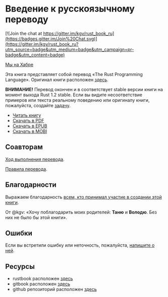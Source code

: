 # Введение к русскоязычному переводу

[![Join the chat at https://gitter.im/kgv/rust_book_ru](https://badges.gitter.im/Join%20Chat.svg)](https://gitter.im/kgv/rust_book_ru?utm_source=badge&utm_medium=badge&utm_campaign=pr-badge&utm_content=badge)

[Мы на Хабре](http://habrahabr.ru/post/266813/)

Эта книга представляет собой перевод «The Rust Programming Language». Оригинал
книги расположен [здесь][original].

**ВНИМАНИЕ!** Перевод окончен и в соответствует stable версии книги на
  момент выхода Rust 1.2 stable. Если вы видите несоответствие
  примеров или текста реальному поведению или оригиналу книги,
  пожалуйста, создайте [задачу][error].

* [Читать книгу](http://kgv.github.io/rust_book_ru/)
* [Скачать в PDF](https://raw.githubusercontent.com/kgv/rust_book_ru/gh-pages/converted/rustbook.pdf)
* [Скачать в EPUB](https://raw.githubusercontent.com/kgv/rust_book_ru/gh-pages/converted/rustbook.epub)
* [Скачать в MOBI](https://raw.githubusercontent.com/kgv/rust_book_ru/gh-pages/converted/rustbook.mobi)

## Соавторам

[Ход выполнения перевода](https://github.com/kgv/rust_book_ru/issues/38).

[Правила перевода](https://github.com/kgv/rust_book_ru/wiki/Правила).

## Благодарности

Выражаем благодарность [всем, кто принимал участие в создании этой
книги][authors].

От @kgv: «Хочу поблагодарить моих родителей: **Таню** и **Володю**. Без них не
было бы этой книги».

## Ошибки

Если вы встретили ошибку или неточность, пожалуйста, [напишите о ней][error].

## Ресурсы

* rustbook расположен [здесь][rustbook]
* gitbook расположен [здесь][gitbook]
* github репозиторий расположен [здесь][github]

[authors]: https://github.com/kgv/rust_book_ru/blob/master/AUTHORS.md
[original]: https://doc.rust-lang.org/book
[github]: https://github.com/kgv/rust_book_ru
[error]: https://github.com/kgv/rust_book_ru/issues
[gitbook]: https://www.gitbook.com/book/kgv/rust_book_ru
[rustbook]: http://kgv.github.io/rust_book_ru

